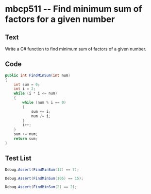 # mbcp511 -- Find minimum sum of factors for a given number

## Text

Write a C# function to find minimum sum of factors of a given number.

## Code

```csharp
public int FindMinSum(int num) 
{ 
    int sum = 0; 
    int i = 2; 
    while (i * i <= num) 
    { 
        while (num % i == 0) 
        { 
            sum += i; 
            num /= i; 
        } 
        i++; 
    } 
    sum += num; 
    return sum; 
}
```

## Test List

```csharp
Debug.Assert(FindMinSum(12) == 7);
```

```csharp
Debug.Assert(FindMinSum(105) == 15);
```

```csharp
Debug.Assert(FindMinSum(2) == 2);
```
